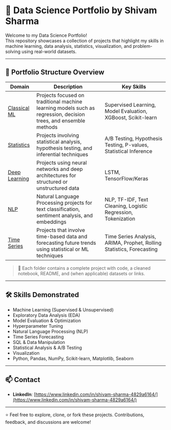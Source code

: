 # 🧠 Data Science Portfolio by Shivam Sharma

Welcome to my Data Science Portfolio!  
This repository showcases a collection of projects that highlight my skills in machine learning, data analysis, statistics, visualization, and problem-solving using real-world datasets.

---

## 📁 Portfolio Structure Overview

| Domain | Description | Key Skills |
|--------|-------------|------------|
| [Classical ML](./Classical_ML) | Projects focused on traditional machine learning models such as regression, decision trees, and ensemble methods | Supervised Learning, Model Evaluation, XGBoost, Scikit-learn |
| [Statistics](./Statistics) | Projects involving statistical analysis, hypothesis testing, and inferential techniques | A/B Testing, Hypothesis Testing, P-values, Statistical Inference |
| [Deep Learning](./Deep_Learning) | Projects using neural networks and deep architectures for structured or unstructured data | LSTM, TensorFlow/Keras|
| [NLP](./NLP) | Natural Language Processing projects for text classification, sentiment analysis, and embeddings | NLP, TF-IDF, Text Cleaning, Logistic Regression, Tokenization |
| [Time Series](./Time_Series) | Projects that involve time-based data and forecasting future trends using statistical or ML techniques | Time Series Analysis, ARIMA, Prophet, Rolling Statistics, Forecasting |

> 🔗 Each folder contains a complete project with code, a cleaned notebook, README, and (when applicable) datasets or links.

---

## 🛠️ Skills Demonstrated
- Machine Learning (Supervised & Unsupervised)
- Exploratory Data Analysis (EDA)
- Model Evaluation & Optimization
- Hyperparameter Tuning
- Natural Language Processing (NLP)
- Time Series Forecasting
- SQL & Data Manipulation
- Statistical Analysis & A/B Testing
- Visualization
- Python, Pandas, NumPy, Scikit-learn, Matplotlib, Seaborn

---

## 📫 Contact
- **LinkedIn**: [https://www.linkedin.com/in/shivam-sharma-4829a6164/](https://www.linkedin.com/in/shivam-sharma-4829a6164/)

---

⭐ Feel free to explore, clone, or fork these projects. Contributions, feedback, and discussions are welcome!
